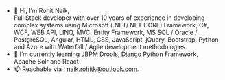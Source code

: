 - 👋 Hi, I’m Rohit Naik,<br/>
     Full Stack developer with over 10 years of experience in developing complex systems using Microsoft (.NET/.NET CORE) Framework, C#, WCF, WEB API, LINQ, MVC, Entity Framework, MS SQL / Oracle / PostgreSQL, Angular, HTML, CSS, JavaScript, jQuery, 
     Bootstrap, Python and Azure with Waterfall / Agile development methodologies.
- 🌱 I’m currently learning JBPM Drools, Django Python Framework, Apache Solr and React
- 📫 Reachable via : naik.rohitk@outlook.com.
